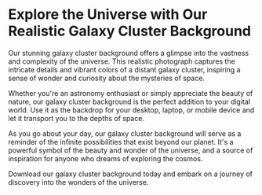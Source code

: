 <!--font:Open Sans-->

# Explore the Universe with Our Realistic Galaxy Cluster Background

Our stunning galaxy cluster background offers a glimpse into the vastness and complexity of the universe. This realistic photograph captures the intricate details and vibrant colors of a distant galaxy cluster, inspiring a sense of wonder and curiosity about the mysteries of space.

Whether you're an astronomy enthusiast or simply appreciate the beauty of nature, our galaxy cluster background is the perfect addition to your digital world. Use it as the backdrop for your desktop, laptop, or mobile device and let it transport you to the depths of space.

As you go about your day, our galaxy cluster background will serve as a reminder of the infinite possibilities that exist beyond our planet. It's a powerful symbol of the beauty and wonder of the universe, and a source of inspiration for anyone who dreams of exploring the cosmos.

Download our galaxy cluster background today and embark on a journey of discovery into the wonders of the universe.

<!--

Write me markdown content of website with wallpaper:

"A realistic photograph of a galaxy cluster, with bright colors and intricate details that showcase the vastness of the universe."

The header of the page should not be copy of the text but rather a real content of the website which is using this wallpaper.


---


# Discover the Wonders of the Universe with Our Galaxy Cluster Wallpaper

Experience the breathtaking beauty of the universe with our stunning galaxy cluster wallpaper. This realistic photograph captures the intricate details and vibrant colors of a galaxy cluster, showcasing the vastness and wonder of space.

Whether you're an astronomy enthusiast or simply appreciate the beauty of nature, our galaxy cluster wallpaper is the perfect addition to your desktop or mobile device. The high-quality image will transport you to the depths of space and inspire a sense of awe and wonder.

Download our galaxy cluster wallpaper today and discover the wonders of the universe from the comfort of your own screen.


---


Heading should not include word "wallpaper". The website should not be about the wallpaper itself, wallpaper is just a related background, rewrite whole content.


---


# Explore the Vastness of the Universe with Our Realistic Galaxy Cluster Background

Immerse yourself in the beauty and wonder of the universe with our stunning galaxy cluster background. This realistic photograph captures the intricate details and vibrant colors of a distant galaxy cluster, showcasing the vastness and complexity of space.

Whether you're an astronomy enthusiast or simply appreciate the awe-inspiring beauty of nature, our galaxy cluster background is the perfect addition to your digital world. The high-quality image will transport you to the depths of space and inspire a sense of wonder and curiosity about the mysteries of the cosmos.

Use our galaxy cluster background as the backdrop for your desktop, laptop, or mobile device and let it serve as a daily reminder of the infinite possibilities that exist beyond our planet. Download our background today and embark on a journey of discovery into the wonders of the universe.


---


Heading is too long, rewrite whole content.


---


# Discover the Wonders of the Universe with Our Realistic Galaxy Cluster Background

Our stunning galaxy cluster background offers a glimpse into the vastness and complexity of the universe. This realistic photograph captures the intricate details and vibrant colors of a distant galaxy cluster, inspiring a sense of wonder and curiosity about the mysteries of space.

Whether you're an astronomy enthusiast or simply appreciate the awe-inspiring beauty of nature, our galaxy cluster background is the perfect addition to your digital world. Use it as the backdrop for your desktop, laptop, or mobile device and let it transport you to the depths of space.

As you go about your day, our galaxy cluster background will serve as a daily reminder of the infinite possibilities that exist beyond our planet. It's a powerful symbol of the beauty and wonder of the universe, and a source of inspiration for anyone who dreams of exploring the cosmos.

Download our galaxy cluster background today and embark on a journey of discovery into the wonders of the universe.


---


Heading is too long, rewrite whole content.


---


# Explore the Universe with Our Realistic Galaxy Cluster Background

Our stunning galaxy cluster background offers a glimpse into the vastness and complexity of the universe. This realistic photograph captures the intricate details and vibrant colors of a distant galaxy cluster, inspiring a sense of wonder and curiosity about the mysteries of space.

Whether you're an astronomy enthusiast or simply appreciate the beauty of nature, our galaxy cluster background is the perfect addition to your digital world. Use it as the backdrop for your desktop, laptop, or mobile device and let it transport you to the depths of space.

As you go about your day, our galaxy cluster background will serve as a reminder of the infinite possibilities that exist beyond our planet. It's a powerful symbol of the beauty and wonder of the universe, and a source of inspiration for anyone who dreams of exploring the cosmos.

Download our galaxy cluster background today and embark on a journey of discovery into the wonders of the universe.


---


Write me a Google font which is best fitting for the website.

Pick from the list:
- Alegreya
- Playfair Display
- Lobster
- Raleway
- Roboto
- Inter
- Futura
- Great Vibes
- Open Sans
- Barlow Condensed
- Poppins
- Montserrat
- Orbitron
- Dancing Script
- Exo 2
- Lato
- IBM Plex Sans


Write just the font name nothing else.


---


Open Sans

-->
